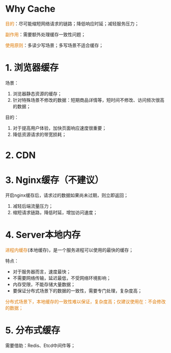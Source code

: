 
# Why Cache

<font color="#de7802">目的</font>：尽可能缩短网络请求的链路；降低响应时延；减轻服务压力；

<font color="#de7802">副作用</font>：需要额外处理缓存一致性问题；

<font color="#de7802">使用原则</font>：多读少写场景；多写场景不适合缓存；



# 1. 浏览器缓存

场景：
1. 浏览器静态资源的缓存；
2. 针对特殊场景不修改的数据：短期商品详情等，短时间不修改、访问频次很高的数据；
  
目的：
1. 对于提高用户体验，加快页面响应速度很重要；
2. 降低资源请求的带宽损耗；

# 2. CDN



# 3. Nginx缓存（不建议）

开启nginx缓存后，请求过的数据如果尚未过期，则立即返回；
1. 减轻后端流量压力；
2. 缩短请求链路，降低时延，增加访问速度；


# 4. Server本地内存

<font color="#de7802">进程内缓存</font>(本地缓存)，是一个服务进程可以使用的最快的缓存；

特点：
- 对于服务器而言，速度最快；
- 不需要网络传输，延迟最低，不受网络环境影响；
- 内存受限，不能存储大量数据；
- 要保证分布式场景下的数据的一致性，需要专门处理，复杂度高；

<font color="#de7802">分布式场景下，本地缓存的一致性难以保证，复杂度高；仅建议使用在：不会修改的数据；</font>


# 5. 分布式缓存

需要借助：Redis、Etcd中间件等；


















